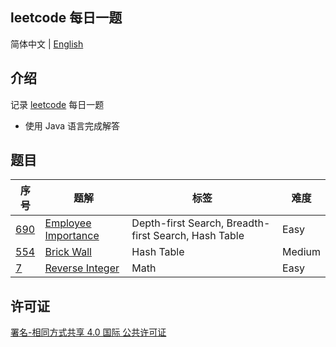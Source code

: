 ## leetcode 每日一题

简体中文 | [English](./README_EN.md)

## 介绍

记录 [leetcode](https://leetcode-cn.com/u/wellemon/) 每日一题

- 使用 Java 语言完成解答

## 题目

| 序号                                                         | 题解                                                         | 标签                                                  | 难度   |
| ------------------------------------------------------------ | ------------------------------------------------------------ | ----------------------------------------------------- | ------ |
| [690](https://leetcode-cn.com/problems/employee-importance/) | [Employee Importance](./solution/java/0690-Employee-Importance/Solution.java) | Depth-first Search, Breadth-first Search,  Hash Table | Easy   |
| [554](https://leetcode-cn.com/problems/brick-wall/)          | [Brick Wall](./solution/java/0554-Brick-Wall/Solution.java)  | Hash Table                                            | Medium |
| [7](https://leetcode-cn.com/problems/reverse-integer/)       | [Reverse Integer](./solution/java/0007-Reverse-Integer/Solution.java) | Math                                                  | Easy   |

## 许可证

<a rel="license" href="http://creativecommons.org/licenses/by-sa/4.0/">署名-相同方式共享 4.0 国际 公共许可证</a>

